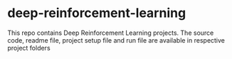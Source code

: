 # deep-reinforcement-learning
This repo contains Deep Reinforcement Learning projects. The source code, readme file, project setup file and run file are available in respective project folders
